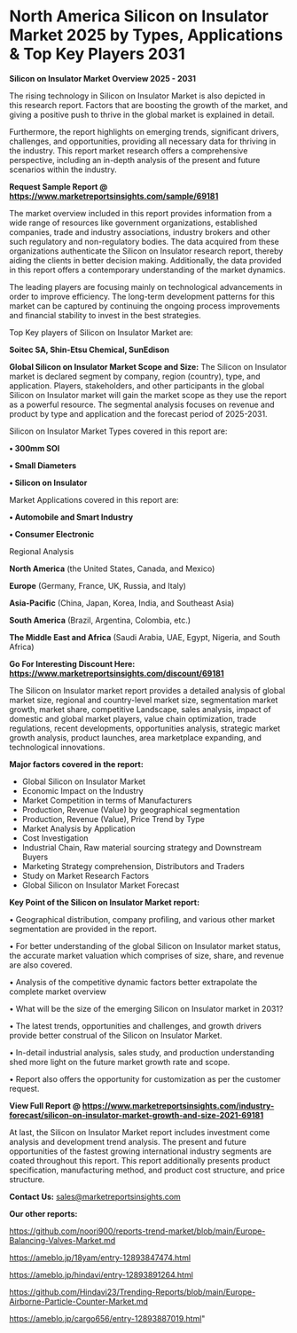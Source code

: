 # North America Silicon on Insulator Market 2025 by Types, Applications & Top Key Players 2031

<Strong> Silicon on Insulator Market Overview 2025 - 2031</strong>

The rising technology in Silicon on Insulator Market is also depicted in this research report. Factors that are boosting the growth of the market, and giving a positive push to thrive in the global market is explained in detail.

Furthermore, the report highlights on emerging trends, significant drivers, challenges, and opportunities, providing all necessary data for thriving in the industry. This report market research offers a comprehensive perspective, including an in-depth analysis of the present and future scenarios within the industry.

<strong>Request Sample Report @ <a href=https://www.marketreportsinsights.com/sample/69181>https://www.marketreportsinsights.com/sample/69181</a></strong>

The market overview included in this report provides information from a wide range of resources like government organizations, established companies, trade and industry associations, industry brokers and other such regulatory and non-regulatory bodies. The data acquired from these organizations authenticate the Silicon on Insulator research report, thereby aiding the clients in better decision making. Additionally, the data provided in this report offers a contemporary understanding of the market dynamics.

The leading players are focusing mainly on technological advancements in order to improve efficiency. The long-term development patterns for this market can be captured by continuing the ongoing process improvements and financial stability to invest in the best strategies.

Top Key players of Silicon on Insulator Market are:

<strong>Soitec SA, Shin-Etsu Chemical, SunEdison</strong>

<strong><b>Global Silicon on Insulator Market Scope and Size:</b></strong>
The Silicon on Insulator market is declared segment by company, region (country), type, and application. Players, stakeholders, and other participants in the global Silicon on Insulator market will gain the market scope as they use the report as a powerful resource. The segmental analysis focuses on revenue and product by type and application and the forecast period of 2025-2031.

Silicon on Insulator Market Types covered in this report are:

<strong>• 300mm SOI

• Small Diameters

• Silicon on Insulator</strong>

Market Applications covered in this report are:

<strong>• Automobile and Smart Industry

• Consumer Electronic</strong> 

Regional Analysis

<strong>North America</strong> (the United States, Canada, and Mexico)

<strong>Europe</strong> (Germany, France, UK, Russia, and Italy)

<strong>Asia-Pacific</strong> (China, Japan, Korea, India, and Southeast Asia)

<strong>South America</strong> (Brazil, Argentina, Colombia, etc.)

<strong>The Middle East and Africa</strong> (Saudi Arabia, UAE, Egypt, Nigeria, and South Africa)

<strong>Go For Interesting Discount Here: <a href=https://www.marketreportsinsights.com/discount/69181>https://www.marketreportsinsights.com/discount/69181</a></strong>

The Silicon on Insulator market report provides a detailed analysis of global market size, regional and country-level market size, segmentation market growth, market share, competitive Landscape, sales analysis, impact of domestic and global market players, value chain optimization, trade regulations, recent developments, opportunities analysis, strategic market growth analysis, product launches, area marketplace expanding, and technological innovations.

<strong><b>Major factors covered in the report:</b></strong>
<ul>
  <li>Global Silicon on Insulator Market </li>
  <li>Economic Impact on the Industry</li>
  <li>Market Competition in terms of Manufacturers</li>
  <li>Production, Revenue (Value) by geographical segmentation</li>
  <li>Production, Revenue (Value), Price Trend by Type</li>
  <li>Market Analysis by Application</li>
  <li>Cost Investigation</li>
  <li>Industrial Chain, Raw material sourcing strategy and Downstream Buyers</li>
  <li>Marketing Strategy comprehension, Distributors and Traders</li>
  <li>Study on Market Research Factors</li>
  <li>Global Silicon on Insulator Market Forecast</li>
</ul>

<strong><b>Key Point of the Silicon on Insulator Market report:</b></strong>

• Geographical distribution, company profiling, and various other market segmentation are provided in the report.

• For better understanding of the global Silicon on Insulator market status, the accurate market valuation which comprises of size, share, and revenue are also covered.

• Analysis of the competitive dynamic factors better extrapolate the complete market overview

• What will be the size of the emerging Silicon on Insulator market in 2031?

• The latest trends, opportunities and challenges, and growth drivers provide better construal of the Silicon on Insulator Market.

• In-detail industrial analysis, sales study, and production understanding shed more light on the future market growth rate and scope.

• Report also offers the opportunity for customization as per the customer request.

<strong><b>View Full Report @ <a href=https://www.marketreportsinsights.com/industry-forecast/silicon-on-insulator-market-growth-and-size-2021-69181>https://www.marketreportsinsights.com/industry-forecast/silicon-on-insulator-market-growth-and-size-2021-69181</a></b></strong>


At last, the Silicon on Insulator Market report includes investment come analysis and development trend analysis. The present and future opportunities of the fastest growing international industry segments are coated throughout this report. This report additionally presents product specification, manufacturing method, and product cost structure, and price structure.

<strong>Contact Us:</strong>
sales@marketreportsinsights.com

<strong>Our other reports:</strong>

<a href=https://github.com/noori900/reports-trend-market/blob/main/Europe-Balancing-Valves-Market.md>https://github.com/noori900/reports-trend-market/blob/main/Europe-Balancing-Valves-Market.md</a>

<a href=https://ameblo.jp/18yam/entry-12893847474.html>https://ameblo.jp/18yam/entry-12893847474.html</a>

<a href=https://ameblo.jp/hindavi/entry-12893891264.html>https://ameblo.jp/hindavi/entry-12893891264.html</a>

<a href=https://github.com/Hindavi23/Trending-Reports/blob/main/Europe-Airborne-Particle-Counter-Market.md>https://github.com/Hindavi23/Trending-Reports/blob/main/Europe-Airborne-Particle-Counter-Market.md</a>

<a href=https://ameblo.jp/cargo656/entry-12893887019.html>https://ameblo.jp/cargo656/entry-12893887019.html</a>"
